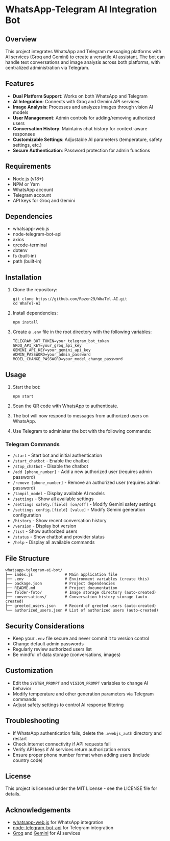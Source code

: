 # WhatsApp-Telegram AI Integration Bot

## Overview

This project integrates WhatsApp and Telegram messaging platforms with AI services (Groq and Gemini) to create a versatile AI assistant. The bot can handle text conversations and image analysis across both platforms, with centralized administration via Telegram.

## Features

- **Dual Platform Support**: Works on both WhatsApp and Telegram
- **AI Integration**: Connects with Groq and Gemini API services
- **Image Analysis**: Processes and analyzes images through vision AI models
- **User Management**: Admin controls for adding/removing authorized users
- **Conversation History**: Maintains chat history for context-aware responses
- **Customizable Settings**: Adjustable AI parameters (temperature, safety settings, etc.)
- **Secure Authentication**: Password protection for admin functions

## Requirements

- Node.js (v18+)
- NPM or Yarn
- WhatsApp account
- Telegram account
- API keys for Groq and Gemini

## Dependencies

- whatsapp-web.js
- node-telegram-bot-api
- axios
- qrcode-terminal
- dotenv
- fs (built-in)
- path (built-in)

## Installation

1. Clone the repository:
   ```
   git clone https://github.com/Rozen29/WhaTel-AI.git
   cd WhaTel-AI
   ```

2. Install dependencies:
   ```
   npm install
   ```

3. Create a `.env` file in the root directory with the following variables:
   ```
   TELEGRAM_BOT_TOKEN=your_telegram_bot_token
   GROQ_API_KEY=your_groq_api_key
   GEMINI_API_KEY=your_gemini_api_key
   ADMIN_PASSWORD=your_admin_password
   MODEL_CHANGE_PASSWORD=your_model_change_password
   ```

## Usage

1. Start the bot:
   ```
   npm start
   ```

2. Scan the QR code with WhatsApp to authenticate.

3. The bot will now respond to messages from authorized users on WhatsApp.

4. Use Telegram to administer the bot with the following commands:

### Telegram Commands

- `/start` - Start bot and initial authentication
- `/start_chatbot` - Enable the chatbot
- `/stop_chatbot` - Disable the chatbot
- `/add [phone_number]` - Add a new authorized user (requires admin password)
- `/remove [phone_number]` - Remove an authorized user (requires admin password)
- `/tampil_model` - Display available AI models
- `/settings` - Show all available settings
- `/settings safety.[field] [on/off]` - Modify Gemini safety settings
- `/settings config.[field] [value]` - Modify Gemini generation configuration
- `/history` - Show recent conversation history
- `/version` - Display bot version
- `/list` - Show authorized users
- `/status` - Show chatbot and provider status
- `/help` - Display all available commands

## File Structure

```
whatsapp-telegram-ai-bot/
├── index.js              # Main application file
├── .env                  # Environment variables (create this)
├── package.json          # Project dependencies
├── README.md             # Project documentation
├── folder-foto/          # Image storage directory (auto-created)
├── conversations/        # Conversation history storage (auto-created)
├── greeted_users.json    # Record of greeted users (auto-created)
└── authorized_users.json # List of authorized users (auto-created)
```

## Security Considerations

- Keep your `.env` file secure and never commit it to version control
- Change default admin passwords
- Regularly review authorized users list
- Be mindful of data storage (conversations, images)

## Customization

- Edit the `SYSTEM_PROMPT` and `VISION_PROMPT` variables to change AI behavior
- Modify temperature and other generation parameters via Telegram commands
- Adjust safety settings to control AI response filtering

## Troubleshooting

- If WhatsApp authentication fails, delete the `.wwebjs_auth` directory and restart
- Check internet connectivity if API requests fail
- Verify API keys if AI services return authorization errors
- Ensure proper phone number format when adding users (include country code)

## License

This project is licensed under the MIT License - see the LICENSE file for details.

## Acknowledgements

- [whatsapp-web.js](https://github.com/pedroslopez/whatsapp-web.js) for WhatsApp integration
- [node-telegram-bot-api](https://github.com/yagop/node-telegram-bot-api) for Telegram integration
- [Groq](https://groq.com) and [Gemini](https://ai.google.dev) for AI services
